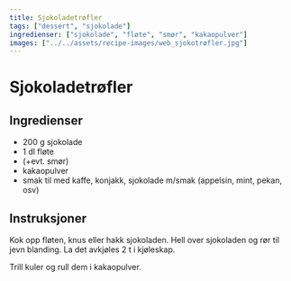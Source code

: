 ```yaml
---
title: Sjokoladetrøfler
tags: ["dessert", "sjokolade"]
ingredienser: ["sjokolade", "fløte", "smør", "kakaopulver"]
images: ["../../assets/recipe-images/web_sjokotrøfler.jpg"]
---
```


# Sjokoladetrøfler

## Ingredienser

- 200 g sjokolade
- 1 dl fløte
- (+evt. smør)
- kakaopulver
- smak til med kaffe, konjakk, sjokolade m/smak (appelsin, mint, pekan, osv)

## Instruksjoner

Kok opp fløten, knus eller hakk sjokoladen. Hell over sjokoladen og rør til jevn blanding. La det avkjøles 2 t i kjøleskap.

Trill kuler og rull dem i kakaopulver.
